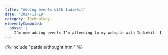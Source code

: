 ```yaml
---
title: "Adding events with Indiekit"
date: '2024-11-19'
category: Technology
eleventyComputed:
  posse: |
    I’m now adding events I’m attending to my website with Indiekit. I’m really enjoying the process of learning more about the #IndieWeb and finding ways to improve my website. Next step is to look at syndicating via Mastodon.
---
```


{% include "partials/thought.html" %}